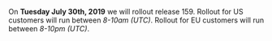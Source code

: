 
On **Tuesday July 30th, 2019** we will rollout release 159. Rollout for US customers will run between *8-10am (UTC)*. Rollout for EU customers will run between *8-10pm (UTC)*.
